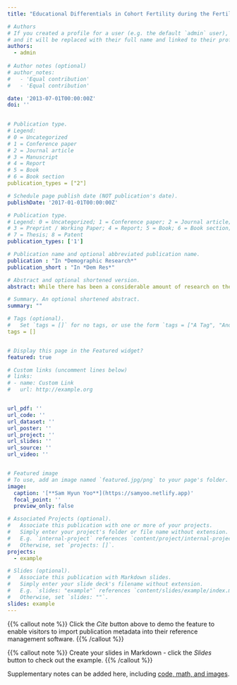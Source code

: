 ```yaml
---
title: "Educational Differentials in Cohort Fertility during the Fertility Transition in South Korea"

# Authors
# If you created a profile for a user (e.g. the default `admin` user), write the username (folder name) here
# and it will be replaced with their full name and linked to their profile.
authors:
  - admin
  
# Author notes (optional)
# author_notes:
#   - 'Equal contribution'
#   - 'Equal contribution'

date: '2013-07-01T00:00:00Z'
doi: ''

  
# Publication type.
# Legend:
# 0 = Uncategorized
# 1 = Conference paper
# 2 = Journal article
# 3 = Manuscript
# 4 = Report
# 5 = Book
# 6 = Book section
publication_types = ["2"]

# Schedule page publish date (NOT publication's date).
publishDate: '2017-01-01T00:00:00Z'

# Publication type.
# Legend: 0 = Uncategorized; 1 = Conference paper; 2 = Journal article;
# 3 = Preprint / Working Paper; 4 = Report; 5 = Book; 6 = Book section;
# 7 = Thesis; 8 = Patent
publication_types: ['1']

# Publication name and optional abbreviated publication name.
publication : "In *Demographic Research*"
publication_short : "In *Dem Res*"

# Abstract and optional shortened version.
abstract: While there has been a considerable amount of research on the association between women's education and fertility rates, few of these studies have examined the pattern of fertility differentials over the course of the fertility transition. As a country that has experienced a rapid decline in fertility and marked improvements in women's educational attainment over the last several decades, South Korea represents an ideal case for studying this dynamic association. \textbf{Objective}: The aim of the article is to explain the pattern of fertility differentials by level of education and the contribution of the changes in women's educational attainment to the fertility decline during the fertility transition in South Korea. \textbf{Methods}: Drawing upon data from the Korean censuses conducted between 1970 and 2010, I analyze completed cohort fertility for women born between 1926 and 1970 using demographic-decomposition techniques and cohort parity progression ratios by level of education. \textbf{Results}: The differences in fertility by educational attainment have gradually declined over the transition, with fertility almost converging at a low level among recent birth cohorts. Fertility in South Korea had been declining in all of the social groups until the sub-replacement fertility was reached. The change in women's educational attainment then became an important factor in the further decline in fertility. The trend toward fewer children quickly spread from the most educated to the least educated women throughout the fertility transition. \textbf{Conclusions}: The transformation of fertility behaviors across social strata has been a key element in the Korean fertility transition. Although educational expansion, particularly the introduction of mass education, has contributed to falling fertility in South Korea, the role of education in fertility decline is more pronounced in the diffusion of innovative ideas and behaviors, which reduced fertility differentials across social strata.

# Summary. An optional shortened abstract.
summary: ""

# Tags (optional).
#   Set `tags = []` for no tags, or use the form `tags = ["A Tag", "Another Tag"]` for one or more tags.
tags = []


# Display this page in the Featured widget?
featured: true

# Custom links (uncomment lines below)
# links:
# - name: Custom Link
#   url: http://example.org


url_pdf: ''
url_code: ''
url_dataset: ''
url_poster: ''
url_project: ''
url_slides: ''
url_source: ''
url_video: ''


# Featured image
# To use, add an image named `featured.jpg/png` to your page's folder.
image:
  caption: '[**Sam Hyun Yoo**](https://samyoo.netlify.app)'
  focal_point: ''
  preview_only: false

# Associated Projects (optional).
#   Associate this publication with one or more of your projects.
#   Simply enter your project's folder or file name without extension.
#   E.g. `internal-project` references `content/project/internal-project/index.md`.
#   Otherwise, set `projects: []`.
projects:
  - example

# Slides (optional).
#   Associate this publication with Markdown slides.
#   Simply enter your slide deck's filename without extension.
#   E.g. `slides: "example"` references `content/slides/example/index.md`.
#   Otherwise, set `slides: ""`.
slides: example
---
```


{{% callout note %}}
Click the _Cite_ button above to demo the feature to enable visitors to import publication metadata into their reference management software.
{{% /callout %}}

{{% callout note %}}
Create your slides in Markdown - click the _Slides_ button to check out the example.
{{% /callout %}}

Supplementary notes can be added here, including [code, math, and images](https://wowchemy.com/docs/writing-markdown-latex/).



